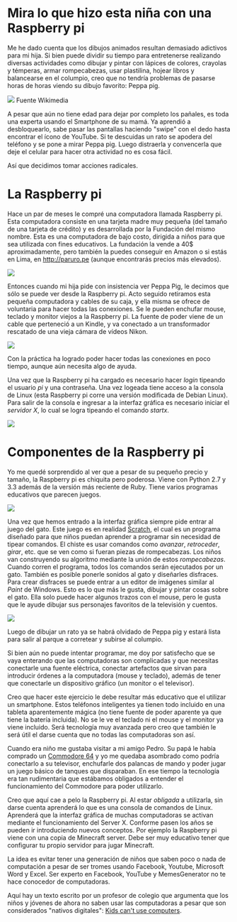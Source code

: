 # Mira lo que hizo esta niña con una Raspberry pi

Me he dado cuenta que los dibujos animados resultan demasiado adictivos para mi
hija.
Si bien puede dividir su tiempo para entretenerse realizando diversas
actividades como dibujar y pintar
con lápices de colores, crayolas y témperas, armar rompecabezas, usar
plastilina, hojear libros y balancearse en el columpio, creo que no tendría
problemas de
pasarse horas de horas viendo su dibujo favorito: Peppa pig.

![](images/2014_07_27_peppa.png)
Fuente Wikimedia

A pesar que aún no tiene edad para dejar por completo los pañales, es toda una
experta usando el Smartphone de su mamá. Ya aprendió a desbloquearlo, sabe
pasar las pantallas haciendo "swipe" con el dedo hasta encontrar el ícono de
YouTube.
Si te descuidas un rato se apodera del teléfono y se pone a mirar Peppa pig. 
Luego
distraerla y convencerla que deje el celular para hacer otra actividad no es
cosa fácil.

Así que decidimos tomar acciones radicales.

# La Raspberry pi
Hace un par de meses le compré una computadora llamada Raspberry pi. Esta
computadora consiste en una tarjeta madre muy pequeña (del tamaño de una
        tarjeta de crédito) y es desarrollada por la Fundación del mismo
nombre. 
Esta es una computadora de bajo costo, dirigida a niños para 
que sea utilizada con fines educativos.
La fundación la vende a 40$ aproximadamente, pero también la puedes conseguir
en Amazon o si estás en
Lima, en <http://paruro.pe> (aunque encontrarás precios más elevados).

![](images/2014_07_27_rasp04.jpg)

Entonces cuando mi hija pide con insistencia ver Peppa Pig, le decimos que sólo
se puede ver desde la Raspberry pi. Acto seguido retiramos esta pequeña
computadora y cables de su caja, y ella misma se ofrece de
voluntaria para hacer todas las conexiones.
Se le pueden enchufar mouse, teclado y monitor viejos a la Raspberry pi. La
fuente de poder viene de un cable que perteneció a un Kindle, y va conectado a un
transformador rescatado de una vieja cámara de vídeos Nikon.

![](images/2014_07_27_rasp03.jpg)

Con la práctica ha logrado poder hacer todas las conexiones en poco tiempo,
aunque aún necesita algo de ayuda.

Una vez que la Raspberry pi ha cargado es necesario hacer *login* tipeando el
usuario *pi* y una contraseña. Una vez logeada tiene acceso a la consola de
Linux (esta Raspberry pi corre una versión modificada de Debian Linux). Para
salir de la consola e ingresar a la interfaz gráfica es necesario iniciar
el *servidor X*, lo cual se logra tipeando el
comando *startx*.

![](images/2014_07_27_rasp05.jpg)

# Componentes de la Raspberry pi
Yo me quedé sorprendido al ver que a pesar de su pequeño precio y tamaño,
la
Raspberry pi es chiquita pero poderosa. Viene con Python 2.7 y 3.3 además de la
versión más reciente de Ruby. Tiene varios programas educativos que parecen
juegos.

![](images/2014_07_27_rasp02.jpg)

Una vez que hemos entrado a la interfaz gráfica siempre pide entrar al juego
del gato. Este juego es en realidad
[Scratch](http://es.wikipedia.org/wiki/Scratch_(lenguaje_de_programaci%C3%B3n)),
el cual es un programa diseñado para que niños puedan aprender a programar sin
necesidad de tipear comandos. El chiste es usar comandos como *avanzar*,
          *retroceder*, *girar*, etc. que se ven como si fueran  piezas de
          rompecabezas. Los niños van construyendo su algoritmo mediante la
          unión de estos *rompecabezas*. Cuando corren el programa, todos los
          comandos serán ejecutados por un gato.
También es posible ponerle sonidos al gato y diseñarles disfraces. Para crear
disfraces se puede entrar a un editor de imágenes similar al *Paint* de
Windows.
Esto es lo que más le gusta, dibujar y pintar cosas sobre el gato. Ella solo
puede hacer algunos trazos con el mouse, pero le gusta que le ayude dibujar sus 
personajes favoritos de la televisión y cuentos.

![](images/2014_07_27_rasp01.jpg)

Luego de dibujar un rato ya se habrá olvidado de Peppa pig y estará lista para
salir al parque a corretear y subirse al columpio.

Si bien aún no puede intentar programar, me doy por satisfecho que se vaya
enterando que las computadoras son complicadas y que necesitas conectarle una
fuente eléctrica, conectar artefactos que sirvan para introducir órdenes a la
computadora (mouse y teclado), además de tener que conectarle un dispositivo
gráfico (un monitor o el televisor).

Creo que hacer este ejercicio le debe resultar más educativo que el utilizar un
smartphone. Estos teléfonos inteligentes ya tienen todo incluido en una tableta
aparentemente mágica (no tiene fuente de poder aparente ya que tiene la batería
        incluida). No se le ve el teclado ni el mouse y el monitor ya viene
incluido. Será tecnología muy avanzada pero creo que también le será útil el 
darse cuenta que no todas las computadoras son así.

Cuando era niño me gustaba visitar a mi amigo Pedro. Su papá le había comprado
un [Commodore 64](http://es.wikipedia.org/wiki/Commodore_64) y yo me quedaba asombrado como podría conectarlo a su televisor,
   enchufarle dos palancas de mando y poder jugar un juego básico de tanques que
   disparaban.
En ese tiempo la tecnología era tan rudimentaria que estábamos obligados a
entender el funcionamiento del Commodore para poder utilizarlo.

Creo que aquí cae a pelo la Raspberry pi. Al estar *obligada* a utilizarla, sin
darse cuenta aprenderá lo que es una consola de comandos de Linux. Aprenderá
que la interfaz gráfica de muchas computadoras se activan mediante el
funcionamiento del Server X. Conforme pasen los años se pueden ir introduciendo
nuevos conceptos. Por ejemplo la Raspberry pi viene con una copia de Minecraft
server. Debe ser muy educativo tener que configurar tu propio servidor para
jugar Minecraft.

La idea es evitar tener una generación de niños que saben poco o nada de
computación a pesar
de ser tromes usando Facebook, Youtube, Microsoft Word y Excel. Ser experto en
Facebook, YouTube y MemesGenerator no te hace conocedor de computadoras.

Aquí hay un texto escrito por un profesor de colegio que argumenta que los
niños y jóvenes de ahora no saben usar las computadoras a pesar que son
considerados "nativos digitales": [Kids can't use
computers](http://coding2learn.org/blog/2013/07/29/kids-cant-use-computers/).
